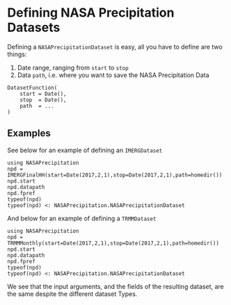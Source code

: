 # Defining NASA Precipitation Datasets

Defining a `NASAPrecipitationDataset` is easy, all you have to define are two things:
1. Date range, ranging from `start` to `stop`
2. Data `path`, i.e. where you want to save the NASA Precipitation Data

```
DatasetFunction(
    start = Date(),
    stop  = Date(),
    path  = ...
)
```

## Examples

See below for an example of defining an `IMERGDataset`
```@repl
using NASAPrecipitation
npd = IMERGFinalHH(start=Date(2017,2,1),stop=Date(2017,2,1),path=homedir())
npd.start
npd.datapath
npd.fpref
typeof(npd)
typeof(npd) <: NASAPrecipitation.NASAPrecipitationDataset
```

And below for an example of defining a `TRMMDataset`
```@repl
using NASAPrecipitation
npd = TRMMMonthly(start=Date(2017,2,1),stop=Date(2017,2,1),path=homedir())
npd.start
npd.datapath
npd.fpref
typeof(npd)
typeof(npd) <: NASAPrecipitation.NASAPrecipitationDataset
```

We see that the input arguments, and the fields of the resulting dataset, are the same despite the different dataset Types.